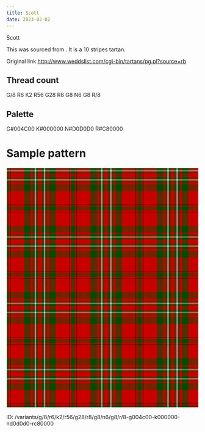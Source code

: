 ```yaml
---
title: Scott
date: 2023-02-02
---
```

Scott

This was sourced from <no value>.  It is a 10 stripes tartan.

Original link http://www.weddslist.com/cgi-bin/tartans/pg.pl?source=rb

## Thread count
G/8 R6 K2 R56 G28 R8 G8 N6 G8 R/8

## Palette
G#004C00 K#000000 N#D0D0D0 R#C80000

# Sample pattern

![Tartan detail](tartan.png "G/8 R6 K2 R56 G28 R8 G8 N6 G8 R/8 tartan")

ID: /variants/g/8/r6/k2/r56/g28/r8/g8/n6/g8/r/8-g004c00-k000000-nd0d0d0-rc80000